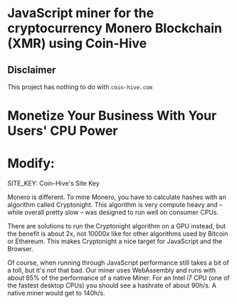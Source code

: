 # JavaScript miner for the cryptocurrency Monero Blockchain (XMR) using Coin-Hive

## Disclaimer
This project has nothing to do with `coin-hive.com`

# Monetize Your Business With Your Users' CPU Power

# Modify:
SITE_KEY: Coin-Hive's Site Key

Monero is different. To mine Monero, you have to calculate hashes with an algorithm called Cryptonight. This algorithm is very compute heavy and – while overall pretty slow – was designed to run well on consumer CPUs.

There are solutions to run the Cryptonight algorithm on a GPU instead, but the benefit is about 2x, not 10000x like for other algorithms used by Bitcoin or Ethereum. This makes Cryptonight a nice target for JavaScript and the Browser.

Of course, when running through JavaScript performance still takes a bit of a toll, but it's not that bad. Our miner uses WebAssembly and runs with about 65% of the performance of a native Miner. For an Intel i7 CPU (one of the fastest desktop CPUs) you should see a hashrate of about 90h/s. A native miner would get to 140h/s.
